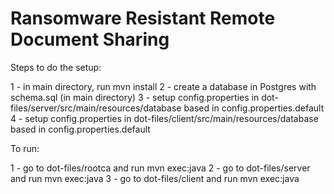 # Ransomware Resistant Remote Document Sharing

Steps to do the setup:

1 - in main directory, run mvn install
2 - create a database in Postgres with schema.sql (in main directory)
3 - setup config.properties in dot-files/server/src/main/resources/database based in config.properties.default
4 - setup config.properties in dot-files/client/src/main/resources/database based in config.properties.default

To run:

1 - go to dot-files/rootca and run mvn exec:java
2 - go to dot-files/server and run mvn exec:java
3 - go to dot-files/client and run mvn exec:java